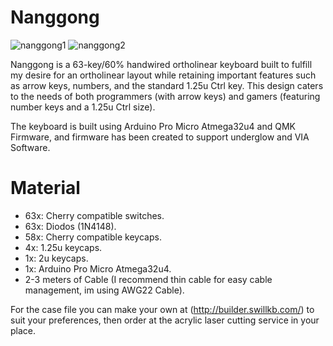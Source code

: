 # Nanggong
![nanggong1](https://github.com/SanmaLD/nanggong/assets/64263022/9edbd3ac-5dd5-47c5-85f2-c5192f3aced0)
![nanggong2](https://github.com/SanmaLD/nanggong/assets/64263022/4f8db130-d457-4eec-899d-e145f3addb18)


Nanggong is a 63-key/60% handwired ortholinear keyboard built to fulfill my desire for an ortholinear layout while retaining important features such as arrow keys, numbers, and the standard 1.25u Ctrl key. This design caters to the needs of both programmers (with arrow keys) and gamers (featuring number keys and a 1.25u Ctrl size).

The keyboard is built using Arduino Pro Micro Atmega32u4 and QMK Firmware, and firmware has been created to support underglow and VIA Software.

# Material
<ul>
<li>63x: Cherry compatible switches.</li>
<li>63x: Diodos (1N4148).</li>
<li>58x: Cherry compatible keycaps.</li>
<li>4x: 1.25u keycaps.</li>
<li>1x: 2u keycaps.</li>
<li>1x: Arduino Pro Micro Atmega32u4.</li>
<li>2-3 meters of Cable (I recommend thin cable for easy cable management, im using AWG22 Cable).</li>
</ul>

For the case file you can make your own at (http://builder.swillkb.com/) to suit your preferences, then order at the acrylic laser cutting service in your place.
